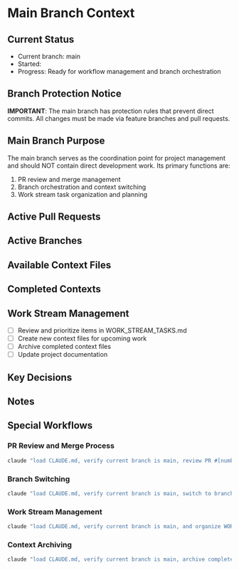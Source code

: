 # Main Branch Context

## Current Status
- Current branch: main
- Started: <!-- START_DATE -->
- Progress: Ready for workflow management and branch orchestration

## Branch Protection Notice
**IMPORTANT**: The main branch has protection rules that prevent direct commits. All changes must be made via feature branches and pull requests.

## Main Branch Purpose
The main branch serves as the coordination point for project management and should NOT contain direct development work. Its primary functions are:

1. PR review and merge management
2. Branch orchestration and context switching
3. Work stream task organization and planning

## Active Pull Requests
<!-- List active PRs that need review/merge attention -->
<!-- Example:
- [ ] PR #12: "Add user authentication" - Ready for review
- [~] PR #15: "Fix header styling" - In review (2025-03-15)
-->
<!-- No active PRs at this time -->

## Active Branches
<!-- List active branches with their status -->
<!-- Example:
- [~] feature/user-auth - Implementation in progress (2025-03-15)
- [~] fix/header-style - Testing fixes (2025-03-18)
-->
<!-- No active branches at this time -->

## Available Context Files
<!-- List context files without branches that can be started -->
<!-- Example:
- [ ] feature-payment-processing - Ready to start
-->
<!-- No available context files at this time -->

## Completed Contexts
<!-- List context files for completed work that can be archived -->
<!-- Example:
- [x] docs-initial-setup - Completed (2025-03-10)
-->
<!-- No completed contexts at this time -->

## Work Stream Management
- [ ] Review and prioritize items in WORK_STREAM_TASKS.md
- [ ] Create new context files for upcoming work
- [ ] Archive completed context files
- [ ] Update project documentation

<!-- Task format: 
- [ ] Not started
- [~] In progress (with start date in YYYY-MM-DD format)
- [x] Completed (with completion date in YYYY-MM-DD format)
-->

## Key Decisions
<!-- No entries yet -->

## Notes
<!-- Optional section for reference information, diagrams, etc. -->

## Special Workflows

### PR Review and Merge Process
```bash
claude "load CLAUDE.md, verify current branch is main, review PR #[number], and merge if approved"
```

### Branch Switching
```bash
claude "load CLAUDE.md, verify current branch is main, switch to branch [branch-name], and continue work"
```

### Work Stream Management
```bash
claude "load CLAUDE.md, verify current branch is main, and organize WORK_STREAM_TASKS.md"
```

### Context Archiving
```bash
claude "load CLAUDE.md, verify current branch is main, archive completed context [context-name], and update documentation"
```